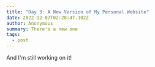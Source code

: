 ```yaml
---
title: "Day 3: A New Version of My Personal Website"
date: 2022-12-07T02:28:47.102Z
author: Anonymous
summary: There's a new one
tags:
  - post
---
```

A﻿nd I'm still working on it!